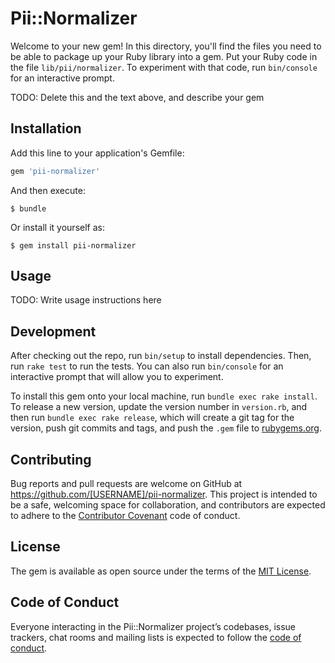 # Pii::Normalizer

Welcome to your new gem! In this directory, you'll find the files you need to be able to package up your Ruby library into a gem. Put your Ruby code in the file `lib/pii/normalizer`. To experiment with that code, run `bin/console` for an interactive prompt.

TODO: Delete this and the text above, and describe your gem

## Installation

Add this line to your application's Gemfile:

```ruby
gem 'pii-normalizer'
```

And then execute:

    $ bundle

Or install it yourself as:

    $ gem install pii-normalizer

## Usage

TODO: Write usage instructions here

## Development

After checking out the repo, run `bin/setup` to install dependencies. Then, run `rake test` to run the tests. You can also run `bin/console` for an interactive prompt that will allow you to experiment.

To install this gem onto your local machine, run `bundle exec rake install`. To release a new version, update the version number in `version.rb`, and then run `bundle exec rake release`, which will create a git tag for the version, push git commits and tags, and push the `.gem` file to [rubygems.org](https://rubygems.org).

## Contributing

Bug reports and pull requests are welcome on GitHub at https://github.com/[USERNAME]/pii-normalizer. This project is intended to be a safe, welcoming space for collaboration, and contributors are expected to adhere to the [Contributor Covenant](http://contributor-covenant.org) code of conduct.

## License

The gem is available as open source under the terms of the [MIT License](https://opensource.org/licenses/MIT).

## Code of Conduct

Everyone interacting in the Pii::Normalizer project’s codebases, issue trackers, chat rooms and mailing lists is expected to follow the [code of conduct](https://github.com/[USERNAME]/pii-normalizer/blob/master/CODE_OF_CONDUCT.md).

